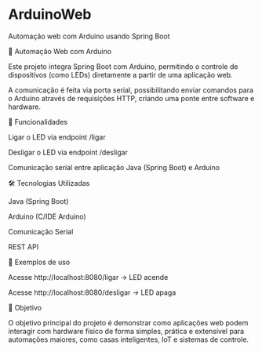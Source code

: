 # ArduinoWeb
Automação web com Arduino usando Spring Boot

🔌 Automação Web com Arduino

Este projeto integra Spring Boot com Arduino, permitindo o controle de dispositivos (como LEDs) diretamente a partir de uma aplicação web.

A comunicação é feita via porta serial, possibilitando enviar comandos para o Arduino através de requisições HTTP, criando uma ponte entre software e hardware.

🚀 Funcionalidades

Ligar o LED via endpoint /ligar

Desligar o LED via endpoint /desligar

Comunicação serial entre aplicação Java (Spring Boot) e Arduino

🛠️ Tecnologias Utilizadas

Java (Spring Boot)

Arduino (C/IDE Arduino)

Comunicação Serial

REST API

📌 Exemplos de uso

Acesse http://localhost:8080/ligar → LED acende

Acesse http://localhost:8080/desligar → LED apaga

🎯 Objetivo

O objetivo principal do projeto é demonstrar como aplicações web podem interagir com hardware físico de forma simples, prática e extensível para automações maiores, como casas inteligentes, IoT e sistemas de controle.
